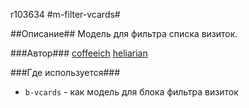 r103634
#m-filter-vcards#

##Описание##
Модель для фильтра списка визиток.

###Автор### 
[coffeeich](https://staff.yandex-team.ru/coffeeich)
[heliarian](https://staff.yandex-team.ru/heliarian)

###Где используется###

* `b-vcards` - как модель для блока фильтра визиток
